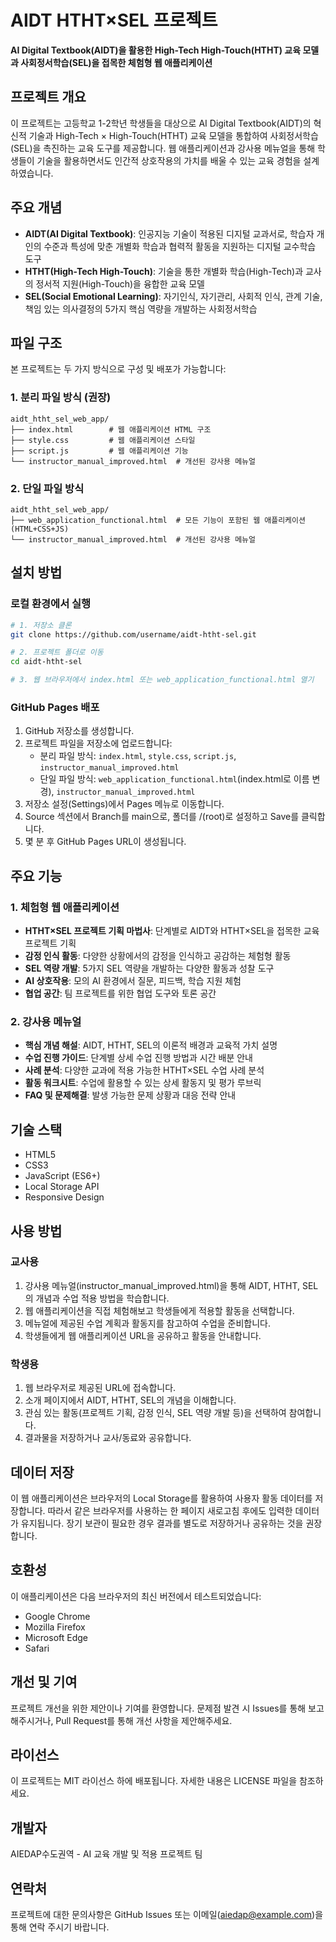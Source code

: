 # AIDT HTHT×SEL 프로젝트

**AI Digital Textbook(AIDT)을 활용한 High-Tech High-Touch(HTHT) 교육 모델과 사회정서학습(SEL)을 접목한 체험형 웹 애플리케이션**

## 프로젝트 개요

이 프로젝트는 고등학교 1-2학년 학생들을 대상으로 AI Digital Textbook(AIDT)의 혁신적 기술과 High-Tech × High-Touch(HTHT) 교육 모델을 통합하여 사회정서학습(SEL)을 촉진하는 교육 도구를 제공합니다. 웹 애플리케이션과 강사용 메뉴얼을 통해 학생들이 기술을 활용하면서도 인간적 상호작용의 가치를 배울 수 있는 교육 경험을 설계하였습니다.

## 주요 개념

- **AIDT(AI Digital Textbook)**: 인공지능 기술이 적용된 디지털 교과서로, 학습자 개인의 수준과 특성에 맞춘 개별화 학습과 협력적 활동을 지원하는 디지털 교수학습 도구
- **HTHT(High-Tech High-Touch)**: 기술을 통한 개별화 학습(High-Tech)과 교사의 정서적 지원(High-Touch)을 융합한 교육 모델
- **SEL(Social Emotional Learning)**: 자기인식, 자기관리, 사회적 인식, 관계 기술, 책임 있는 의사결정의 5가지 핵심 역량을 개발하는 사회정서학습

## 파일 구조

본 프로젝트는 두 가지 방식으로 구성 및 배포가 가능합니다:

### 1. 분리 파일 방식 (권장)
```
aidt_htht_sel_web_app/
├── index.html        # 웹 애플리케이션 HTML 구조
├── style.css         # 웹 애플리케이션 스타일
├── script.js         # 웹 애플리케이션 기능
└── instructor_manual_improved.html  # 개선된 강사용 메뉴얼
```

### 2. 단일 파일 방식
```
aidt_htht_sel_web_app/
├── web_application_functional.html  # 모든 기능이 포함된 웹 애플리케이션(HTML+CSS+JS)
└── instructor_manual_improved.html  # 개선된 강사용 메뉴얼
```

## 설치 방법

### 로컬 환경에서 실행
```bash
# 1. 저장소 클론
git clone https://github.com/username/aidt-htht-sel.git

# 2. 프로젝트 폴더로 이동
cd aidt-htht-sel

# 3. 웹 브라우저에서 index.html 또는 web_application_functional.html 열기
```

### GitHub Pages 배포

1. GitHub 저장소를 생성합니다.
2. 프로젝트 파일을 저장소에 업로드합니다:
   - 분리 파일 방식: `index.html`, `style.css`, `script.js`, `instructor_manual_improved.html`
   - 단일 파일 방식: `web_application_functional.html`(index.html로 이름 변경), `instructor_manual_improved.html`
3. 저장소 설정(Settings)에서 Pages 메뉴로 이동합니다.
4. Source 섹션에서 Branch를 main으로, 폴더를 /(root)로 설정하고 Save를 클릭합니다.
5. 몇 분 후 GitHub Pages URL이 생성됩니다.

## 주요 기능

### 1. 체험형 웹 애플리케이션
- **HTHT×SEL 프로젝트 기획 마법사**: 단계별로 AIDT와 HTHT×SEL을 접목한 교육 프로젝트 기획
- **감정 인식 활동**: 다양한 상황에서의 감정을 인식하고 공감하는 체험형 활동
- **SEL 역량 개발**: 5가지 SEL 역량을 개발하는 다양한 활동과 성찰 도구
- **AI 상호작용**: 모의 AI 환경에서 질문, 피드백, 학습 지원 체험
- **협업 공간**: 팀 프로젝트를 위한 협업 도구와 토론 공간

### 2. 강사용 메뉴얼
- **핵심 개념 해설**: AIDT, HTHT, SEL의 이론적 배경과 교육적 가치 설명
- **수업 진행 가이드**: 단계별 상세 수업 진행 방법과 시간 배분 안내
- **사례 분석**: 다양한 교과에 적용 가능한 HTHT×SEL 수업 사례 분석
- **활동 워크시트**: 수업에 활용할 수 있는 상세 활동지 및 평가 루브릭
- **FAQ 및 문제해결**: 발생 가능한 문제 상황과 대응 전략 안내

## 기술 스택
- HTML5
- CSS3
- JavaScript (ES6+)
- Local Storage API
- Responsive Design

## 사용 방법

### 교사용
1. 강사용 메뉴얼(instructor_manual_improved.html)을 통해 AIDT, HTHT, SEL의 개념과 수업 적용 방법을 학습합니다.
2. 웹 애플리케이션을 직접 체험해보고 학생들에게 적용할 활동을 선택합니다.
3. 메뉴얼에 제공된 수업 계획과 활동지를 참고하여 수업을 준비합니다.
4. 학생들에게 웹 애플리케이션 URL을 공유하고 활동을 안내합니다.

### 학생용
1. 웹 브라우저로 제공된 URL에 접속합니다.
2. 소개 페이지에서 AIDT, HTHT, SEL의 개념을 이해합니다.
3. 관심 있는 활동(프로젝트 기획, 감정 인식, SEL 역량 개발 등)을 선택하여 참여합니다.
4. 결과물을 저장하거나 교사/동료와 공유합니다.

## 데이터 저장

이 웹 애플리케이션은 브라우저의 Local Storage를 활용하여 사용자 활동 데이터를 저장합니다. 따라서 같은 브라우저를 사용하는 한 페이지 새로고침 후에도 입력한 데이터가 유지됩니다. 장기 보관이 필요한 경우 결과를 별도로 저장하거나 공유하는 것을 권장합니다.

## 호환성

이 애플리케이션은 다음 브라우저의 최신 버전에서 테스트되었습니다:

- Google Chrome
- Mozilla Firefox
- Microsoft Edge
- Safari

## 개선 및 기여

프로젝트 개선을 위한 제안이나 기여를 환영합니다. 문제점 발견 시 Issues를 통해 보고해주시거나, Pull Request를 통해 개선 사항을 제안해주세요.

## 라이선스

이 프로젝트는 MIT 라이선스 하에 배포됩니다. 자세한 내용은 LICENSE 파일을 참조하세요.

## 개발자

AIEDAP수도권역 - AI 교육 개발 및 적용 프로젝트 팀

## 연락처

프로젝트에 대한 문의사항은 GitHub Issues 또는 이메일(aiedap@example.com)을 통해 연락 주시기 바랍니다.
